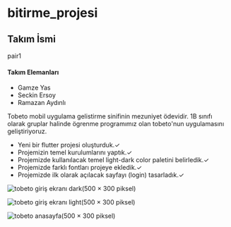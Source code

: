 # bitirme_projesi

## Takım İsmi
 pair1
#### Takım Elemanları
 - Gamze Yas
 - Seckin Ersoy
 - Ramazan Aydınlı
 
Tobeto mobil uygulama gelistirme sinifinin mezuniyet ödevidir. 1B sınıfı olarak gruplar halinde ögrenme programımız olan tobeto'nun uygulamasını geliştiriyoruz.



- Yeni bir flutter projesi oluşturduk.✓
- Projemizin temel kurulumlarını yaptık.✓
- Projemizde kullanılacak temel light-dark color paletini belirledik.✓
- Projemizde farklı fontları projeye ekledik.✓
- Projemizde ilk olarak açılacak sayfayı (login) tasarladık.✓


![tobeto giriş ekranı dark(500 × 300 piksel)](https://cdn.discordapp.com/attachments/1165327194155917472/1185998790025547896/dark_giris.png?ex=6591a672&is=657f3172&hm=176559f4c234a7c40df6bb6c10bb6d6d5cee7e9c6b3c9dff658c53ab5d7b7773&)


![tobeto giriş ekranı light(500 × 300 piksel)](https://cdn.discordapp.com/attachments/1165327194155917472/1185998790579204248/screenshot.png?ex=6591a672&is=657f3172&hm=1f61c9d49e4009e9005a4164889afc78f82488a9e4c8cb7113fbfc4ab8266d13&)

![tobeto anasayfa(500 × 300 piksel)](https://cdn.discordapp.com/attachments/1165327194155917472/1185998789518045246/anasayfa.png?ex=6591a672&is=657f3172&hm=8f3f895400e24a8b05187c6a70da73cbf334ae1b5e5ce6bfaedd2676557a9bb7&)
